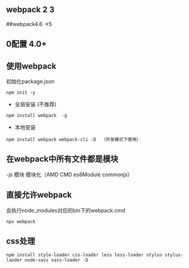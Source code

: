 ## webpack 2 3


##webpack4.6 ->5


## 0配置 4.0+


## 使用webpack
初始化package.json
```
npm init -y
```
- 全局安装 (不推荐)
```
npm install webpack  -g
```


- 本地安装
```
npm install webpack webpack-cli -D  （开发模式下使用）
``` 


## 在webpack中所有文件都是模块
-js 模块  模块化（AMD CMD es6Module  commonjs）

## 直接允许webpack
会执行node_modules对应的bin下的webpack.cmd
```
npx webpack
```

## css处理
```
npm install style-loader css-loader less less-loader stylus stylus-laoder node-sass sass-loader -D
```

